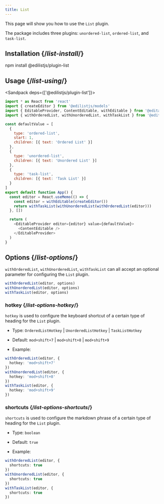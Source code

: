 ```yaml
---
title: List
---
```


<Intro>

This page will show you how to use the `List` plugin.

The package includes three plugins: `unordered-list`, `ordered-list`, and `task-list`.

</Intro>

## Installation {/*list-install*/}

<TerminalBlock>

npm install @edilistjs/plugin-list

</TerminalBlock>

## Usage {/*list-using*/}

<Sandpack deps={['@edilistjs/plugin-list']}>

```js
import * as React from 'react'
import { createEditor } from '@edilistjs/models'
import { EditableProvider, ContentEditable, withEditable } from '@editablejs/editor'
import { withOrderedList, withUnorderedList, withTaskList } from '@editablejs/plugin-list'

const defaultValue = [
  {
    type: 'ordered-list',
    start: 1,
    children: [{ text: 'Ordered List' }]
  },
  {
    type: 'unordered-list',
    children: [{ text: 'Unordered List' }]
  },
  {
    type: 'task-list',
    children: [{ text: 'Task List' }]
  }
]
export default function App() {
  const editor = React.useMemo(() => {
    const editor = withEditable(createEditor())
    return withTaskList(withUnorderedList(withOrderedList(editor)))
  }, [])

  return (
    <EditableProvider editor={editor} value={defaultValue}>
      <ContentEditable />
    </EditableProvider>
  )
}

```

</Sandpack>

## Options {/*list-options*/}

`withOrderedList`, `withUnorderedList`, `withTaskList` can all accept an optional parameter for configuring the `List` plugin.

```js
withOrderedList(editor, options)
withUnorderedList(editor, options)
withTaskList(editor, options)
```

### hotkey {/*list-options-hotkey*/}

`hotkey` is used to configure the keyboard shortcut of a certain type of heading for the `List` plugin.

- Type: `OrderedListHotkey` | `UnorderedListHotkey` | `TaskListHotkey`
- Default:  `mod+shift+7` | `mod+shift+8` | `mod+shift+9`

- Example:

```ts
withOrderedList(editor, {
  hotkey: 'mod+shift+7'
})
withUnorderedList(editor, {
  hotkey: 'mod+shift+8'
})
withTaskList(editor, {
  hotkey: 'mod+shift+9'
})
```

### shortcuts {/*list-options-shortcuts*/}

`shortcuts` is used to configure the markdown phrase of a certain type of heading for the `List` plugin.

- Type: `boolean`
- Default: `true`

- Example:

```ts
withOrderedList(editor, {
  shortcuts: true
})
withUnorderedList(editor, {
  shortcuts: true
})
withTaskList(editor, {
  shortcuts: true
})
```
